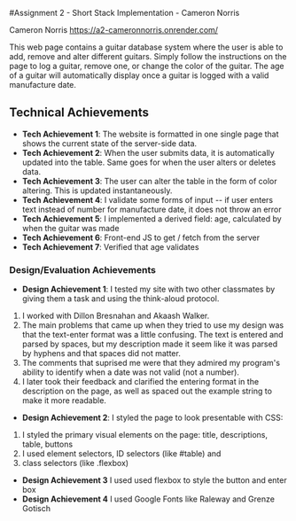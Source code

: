#Assignment 2 - Short Stack Implementation - Cameron Norris

Cameron Norris
https://a2-cameronnorris.onrender.com/

This web page contains a guitar database system where the user is able to add, remove and alter different guitars.
Simply follow the instructions on the page to log a guitar, remove one, or change the color of the guitar.
The age of a guitar will automatically display once a guitar is logged with a valid manufacture date.

## Technical Achievements
- **Tech Achievement 1**: The website is formatted in one single page that shows the current state of the server-side data.
- **Tech Achievement 2**: When the user submits data, it is automatically updated into the table. Same goes for when the user alters or deletes data.
- **Tech Achievement 3**: The user can alter the table in the form of color altering. This is updated instantaneously.
- **Tech Achievement 4**: I validate some forms of input -- if user enters text instead of number for manufacture date, it does not throw an error
- **Tech Achievement 5**: I implemented a derived field: age, calculated by when the guitar was made
- **Tech Achievement 6**: Front-end JS to get / fetch from the server
- **Tech Achievement 7**: Verified that age validates

### Design/Evaluation Achievements
- **Design Achievement 1**: I tested my site with two other classmates by giving them a task and using the think-aloud protocol.
1. I worked with Dillon Bresnahan and Akaash Walker.
2. The main problems that came up when they tried to use my design was that the text-enter format was a little confusing. The text is entered and parsed by spaces, but my description made it seem like it was parsed by hyphens and that spaces did not matter.
3. The comments that suprised me were that they admired my program's ability to identify when a date was not valid (not a number).
4. I later took their feedback and clarified the entering format in the description on the page, as well as spaced out the example string to make it more readable.
- **Design Achievement 2**: I styled the page to look presentable with CSS:
1. I styled the primary visual elements on the page: title, descriptions, table, buttons
2. I used element selectors, ID selectors (like #table) and 
3. class selectors (like .flexbox)
- **Design Achievement 3** I used used flexbox to style the button and enter box
- **Design Achievement 4** I used Google Fonts like Raleway and Grenze Gotisch
